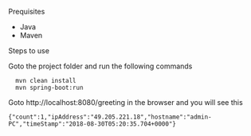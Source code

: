 Prequisites
- Java
- Maven

Steps to use

Goto the project folder and run the following commands

      mvn clean install
      mvn spring-boot:run

Goto http://localhost:8080/greeting in the browser and you will see this

    {"count":1,"ipAddress":"49.205.221.18","hostname":"admin-PC","timeStamp":"2018-08-30T05:20:35.704+0000"}
